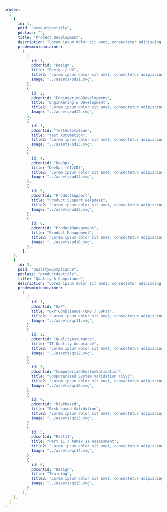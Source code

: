 ```yaml
---
prodev:
  [
    {
      id: 1,
      pdid: "productdevtitle",
      pdclass: "",
      title: "Product Development",
      description: "Lorem ipsum dolor sit amet, consectetur adipiscing elit. Nunc odio in et, lectus sit lorem id integer.",
      prodevminicontainer:
        [
          {
            id: 1,
            pdcontid: "Design",
            title: "Design / UX",
            title2: "Lorem ipsum dolor sit amet, consectetur adipiscing elit. Risus arcu viverra netus convallis interdum. ",
            Image: "../assets/pd11.svg",
          },
          {
            id: 2,
            pdcontid: "Engineering&Development",
            title: "Engineering & Development",
            title2: "Lorem ipsum dolor sit amet, consectetur adipiscing elit. Risus arcu viverra netus convallis interdum. ",
            Image: "../assets/pd12.svg",
          },
          {
            id: 3,
            pdcontid: "TestAutomation",
            title: "Test Automation",
            title2: "Lorem ipsum dolor sit amet, consectetur adipiscing elit. Risus arcu viverra netus convallis interdum. ",
            Image: "../assets/pd13.svg",
          },
          {
            id: 4,
            pdcontid: "DevOps",
            title: "DevOps (CI/CD)",
            title2: "Lorem ipsum dolor sit amet, consectetur adipiscing elit. Risus arcu viverra netus convallis interdum. ",
            Image: "../assets/pd14.svg",
          },
          {
            id: 5,
            pdcontid: "ProductSupport",
            title: "Product Support Helpdesk",
            title2: "Lorem ipsum dolor sit amet, consectetur adipiscing elit. Risus arcu viverra netus convallis interdum. ",
            Image: "../assets/pd15.svg",
          },
          {
            id: 6,
            pdcontid: "ProductManagement",
            title: "Product Management",
            title2: "Lorem ipsum dolor sit amet, consectetur adipiscing elit. Risus arcu viverra netus convallis interdum. ",
            Image: "../assets/pd16.svg",
          },
        ],
    },
    {
      id: 2,
      pdid: "Quality&Compliance",
      pdclass: "productdevtitle",
      title: "Quality & Compliance",
      description: "Lorem ipsum dolor sit amet, consectetur adipiscing elit. Nunc odio in et, lectus sit lorem id integer.",
      prodevminicontainer:
        [
          {
            id: 1,
            pdcontid: "GxP",
            title: "GxP Compliance (QMS / SOPs)",
            title2: "Lorem ipsum dolor sit amet, consectetur adipiscing elit. Risus arcu viverra netus convallis interdum. ",
            Image: "../assets/qc11.svg",
          },
          {
            id: 2,
            pdcontid: "QualityAssurance",
            title: "IT Quality Assurance",
            title2: "Lorem ipsum dolor sit amet, consectetur adipiscing elit. Risus arcu viverra netus convallis interdum. ",
            Image: "../assets/qc12.svg",
          },
          {
            id: 3,
            pdcontid: "ComputerizedSystemValidation",
            title: "Computerized System Validation (CSV)",
            title2: "Lorem ipsum dolor sit amet, consectetur adipiscing elit. Risus arcu viverra netus convallis interdum. ",
            Image: "../assets/qc16.svg",
          },
          {
            id: 4,
            pdcontid: "Riskbased",
            title: "Risk-based Validation",
            title2: "Lorem ipsum dolor sit amet, consectetur adipiscing elit. Risus arcu viverra netus convallis interdum. ",
            Image: "../assets/qc13.svg",
          },
          {
            id: 5,
            pdcontid: "Part11",
            title: "Part 11 / Annex 11 Assessment",
            title2: "Lorem ipsum dolor sit amet, consectetur adipiscing elit. Risus arcu viverra netus convallis interdum. ",
            Image: "../assets/qc14.svg",
          },
          {
            id: 6,
            pdcontid: "Design",
            title: "Training",
            title2: "Lorem ipsum dolor sit amet, consectetur adipiscing elit. Risus arcu viverra netus convallis interdum. ",
            Image: "../assets/qc15.svg",
          },
        ],
    },
  ]
---
```

